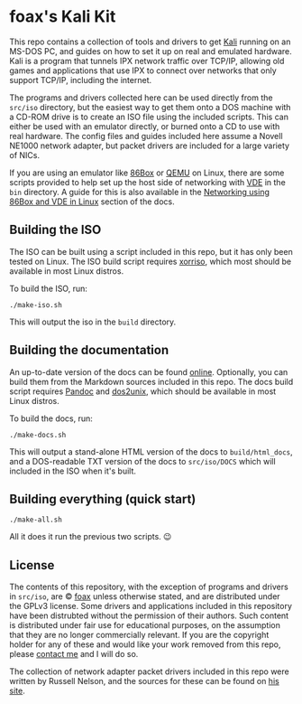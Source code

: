 # foax's Kali Kit

This repo contains a collection of tools and drivers to get [Kali](https://kali.net) running on an MS-DOS PC, and guides on how to set it up on real and emulated hardware.
Kali is a program that tunnels IPX network traffic over TCP/IP, allowing old games and applications that use IPX to connect over networks that only support TCP/IP, including the internet.

The programs and drivers collected here can be used directly from the `src/iso` directory, but the easiest way to get them onto a DOS machine with a CD-ROM drive is to create an ISO file using the included scripts.
This can either be used with an emulator directly, or burned onto a CD to use with real hardware.
The config files and guides included here assume a Novell NE1000 network adapter, but packet drivers are included for a large variety of NICs.

If you are using an emulator like [86Box](https://86box.net/) or [QEMU](https://www.qemu.org/) on Linux, there are some scripts provided to help set up the host side of networking with [VDE](https://github.com/virtualsquare/vde-2) in the `bin` directory.
A guide for this is also available in the [Networking using 86Box and VDE in Linux](https://fo.ax/kali-kit/html_docs/86box.html) section of the docs.

## Building the ISO

The ISO can be built using a script included in this repo, but it has only been tested on Linux.
The ISO build script requires [xorriso](https://www.gnu.org/software/xorriso/), which most should be available in most Linux distros.

To build the ISO, run:

```
./make-iso.sh
```

This will output the iso in the `build` directory.

## Building the documentation

An up-to-date version of the docs can be found [online](https://fo.ax/kali-kit/html_docs).
Optionally, you can build them from the Markdown sources included in this repo.
The docs build script requires [Pandoc](https://pandoc.org/) and [dos2unix](https://dos2unix.sourceforge.io/), which should be available in most Linux distros.

To build the docs, run:

```
./make-docs.sh
```

This will output a stand-alone HTML version of the docs to `build/html_docs`, and a DOS-readable TXT version of the docs to `src/iso/DOCS` which will included in the ISO when it's built.

## Building everything (quick start)

```
./make-all.sh
```

All it does it run the previous two scripts. 😉

## License

The contents of this repository, with the exception of programs and drivers in `src/iso`, are &copy; [foax](https://fo.ax) unless otherwise stated, and are distributed under the GPLv3 license.
Some drivers and applications included in this repository have been distrubted without the permission of their authors.
Such content is distributed under fair use for educational purposes, on the assumption that they are no longer commercially relevant.
If you are the copyright holder for any of these and would like your work removed from this repo, please [contact me](mailto:a@fo.ax) and I will do so.

The collection of network adapter packet drivers included in this repo were written by Russell Nelson, and the sources for these can be found on [his site](http://crynwr.com/drivers/00index.html).
